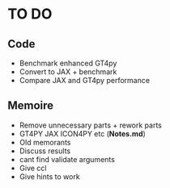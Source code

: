 # TO DO

## Code

- Benchmark enhanced GT4py
- Convert to JAX + benchmark
- Compare JAX and GT4py performance

## Memoire

- Remove unnecessary parts + rework parts
- GT4PY JAX ICON4PY etc (**Notes.md**)
- Old memorants
- Discuss results
- cant find validate arguments
- Give ccl
- Give hints to work